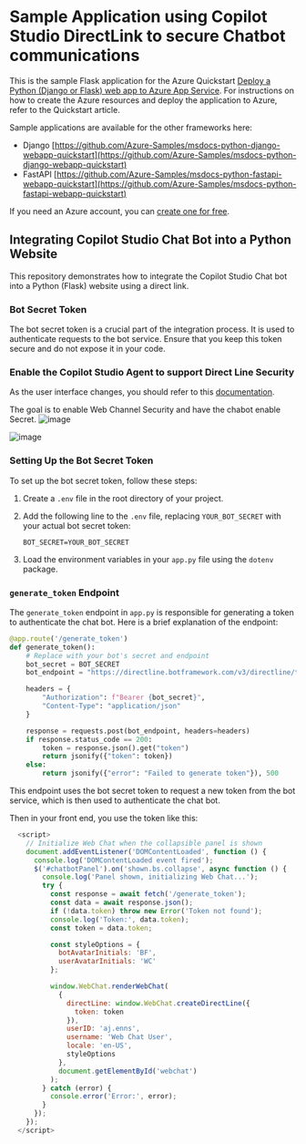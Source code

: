 # Sample Application using Copilot Studio DirectLink to secure Chatbot communications

This is the sample Flask application for the Azure Quickstart [Deploy a Python (Django or Flask) web app to Azure App Service](https://docs.microsoft.com/en-us/azure/app-service/quickstart-python). For instructions on how to create the Azure resources and deploy the application to Azure, refer to the Quickstart article.

Sample applications are available for the other frameworks here:

* Django [https://github.com/Azure-Samples/msdocs-python-django-webapp-quickstart](https://github.com/Azure-Samples/msdocs-python-django-webapp-quickstart)
* FastAPI [https://github.com/Azure-Samples/msdocs-python-fastapi-webapp-quickstart](https://github.com/Azure-Samples/msdocs-python-fastapi-webapp-quickstart)

If you need an Azure account, you can [create one for free](https://azure.microsoft.com/en-us/free/).

## Integrating Copilot Studio Chat Bot into a Python Website

This repository demonstrates how to integrate the Copilot Studio Chat bot into a Python (Flask) website using a direct link.

### Bot Secret Token

The bot secret token is a crucial part of the integration process. It is used to authenticate requests to the bot service. Ensure that you keep this token secure and do not expose it in your code.


### Enable the Copilot Studio Agent to support Direct Line Security

As the user interface changes, you should refer to this [documentation](https://learn.microsoft.com/en-us/microsoft-copilot-studio/configure-web-security).

The goal is to enable Web Channel Security and have the chabot enable Secret.
![image](https://github.com/user-attachments/assets/f9d1d67a-0ea6-4909-916e-33aa13453232)

![image](https://github.com/user-attachments/assets/d77ffade-9842-4663-b0af-b1f0c1549f1a)





### Setting Up the Bot Secret Token

To set up the bot secret token, follow these steps:

1. Create a `.env` file in the root directory of your project.
2. Add the following line to the `.env` file, replacing `YOUR_BOT_SECRET` with your actual bot secret token:

   ```
   BOT_SECRET=YOUR_BOT_SECRET
   ```

3. Load the environment variables in your `app.py` file using the `dotenv` package.

### `generate_token` Endpoint

The `generate_token` endpoint in `app.py` is responsible for generating a token to authenticate the chat bot. Here is a brief explanation of the endpoint:

```python
@app.route('/generate_token')
def generate_token():
    # Replace with your bot's secret and endpoint
    bot_secret = BOT_SECRET
    bot_endpoint = "https://directline.botframework.com/v3/directline/tokens/generate"

    headers = {
        "Authorization": f"Bearer {bot_secret}",
        "Content-Type": "application/json"
    }

    response = requests.post(bot_endpoint, headers=headers)
    if response.status_code == 200:
        token = response.json().get("token")
        return jsonify({"token": token})
    else:
        return jsonify({"error": "Failed to generate token"}), 500
```

This endpoint uses the bot secret token to request a new token from the bot service, which is then used to authenticate the chat bot.

Then in your front end, you use the token like this:

```javascript
  <script>
    // Initialize Web Chat when the collapsible panel is shown
    document.addEventListener('DOMContentLoaded', function () {
      console.log('DOMContentLoaded event fired');
      $('#chatbotPanel').on('shown.bs.collapse', async function () {
        console.log('Panel shown, initializing Web Chat...');
        try {
          const response = await fetch('/generate_token');
          const data = await response.json();
          if (!data.token) throw new Error('Token not found');
          console.log('Token:', data.token);
          const token = data.token;

          const styleOptions = {
            botAvatarInitials: 'BF',
            userAvatarInitials: 'WC'
          };

          window.WebChat.renderWebChat(
            {
              directLine: window.WebChat.createDirectLine({
                token: token
              }),
              userID: 'aj.enns',
              username: 'Web Chat User',
              locale: 'en-US',
              styleOptions
            },
            document.getElementById('webchat')
          );
        } catch (error) {
          console.error('Error:', error);
        }
      });
    });
  </script>
  ```
